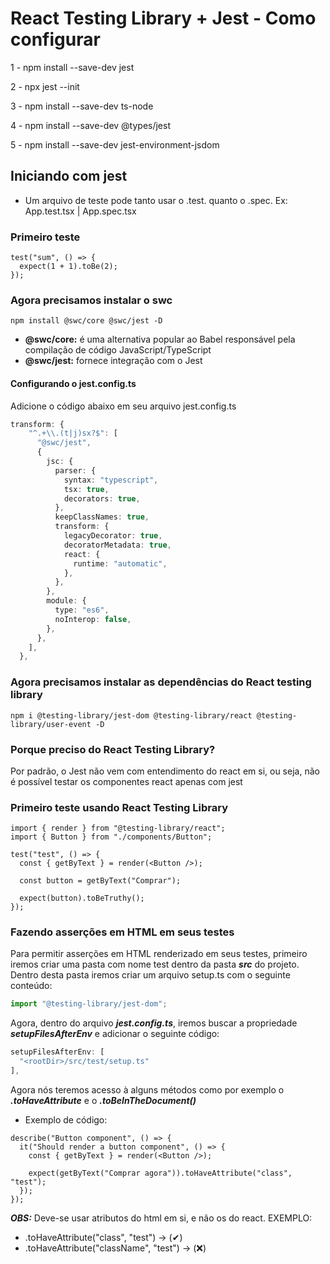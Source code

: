 # React Testing Library + Jest - Como configurar

1 - npm install --save-dev jest

2 - npx jest --init

3 - npm install --save-dev ts-node

4 - npm install --save-dev @types/jest

5 - npm install --save-dev jest-environment-jsdom

## Iniciando com jest

* Um arquivo de teste pode tanto usar o .test. quanto o .spec. Ex: App.test.tsx | App.spec.tsx

### Primeiro teste

```tsx
test("sum", () => {
  expect(1 + 1).toBe(2);
});
```

### Agora precisamos instalar o swc

```
npm install @swc/core @swc/jest -D
```

*  **@swc/core:** é uma alternativa popular ao Babel responsável pela compilação de código JavaScript/TypeScript
*  **@swc/jest:** fornece integração com o Jest

#### Configurando o jest.config.ts

Adicione o código abaixo em seu arquivo jest.config.ts

```ts
transform: {
    "^.+\\.(t|j)sx?$": [
      "@swc/jest",
      {
        jsc: {
          parser: {
            syntax: "typescript",
            tsx: true,
            decorators: true,
          },
          keepClassNames: true,
          transform: {
            legacyDecorator: true,
            decoratorMetadata: true,
            react: {
              runtime: "automatic",
            },
          },
        },
        module: {
          type: "es6",
          noInterop: false,
        },
      },
    ],
  },
```

### Agora precisamos instalar as dependências do React testing library
```
npm i @testing-library/jest-dom @testing-library/react @testing-library/user-event -D
```

### Porque preciso do React Testing Library?

Por padrão, o Jest não vem com entendimento do react em si, ou seja, não é possível testar os componentes react apenas com jest

### Primeiro teste usando React Testing Library

```tsx
import { render } from "@testing-library/react";
import { Button } from "./components/Button";

test("test", () => {
  const { getByText } = render(<Button />);

  const button = getByText("Comprar");

  expect(button).toBeTruthy();
});

```

### Fazendo asserções em HTML em seus testes

Para permitir asserções em HTML renderizado em seus testes, primeiro iremos criar uma pasta com nome test dentro da pasta ***src*** do projeto. Dentro desta pasta iremos criar um arquivo setup.ts com o seguinte conteúdo:

```ts
import "@testing-library/jest-dom";
```

Agora, dentro do arquivo ***jest.config.ts***, iremos buscar a propriedade ***setupFilesAfterEnv*** e adicionar o seguinte código:

```ts
setupFilesAfterEnv: [
  "<rootDir>/src/test/setup.ts"
],
```

Agora nós teremos acesso à alguns métodos como por exemplo o ***.toHaveAttribute*** e o ***.toBeInTheDocument()***

* Exemplo de código:

```tsx
describe("Button component", () => {
  it("Should render a button component", () => {
    const { getByText } = render(<Button />);

    expect(getByText("Comprar agora")).toHaveAttribute("class", "test");
  });
});
```

***OBS:*** Deve-se usar atributos do html em si, e não os do react.
EXEMPLO:
* .toHaveAttribute("class", "test") -> (✔)
* .toHaveAttribute("className", "test") -> (❌)